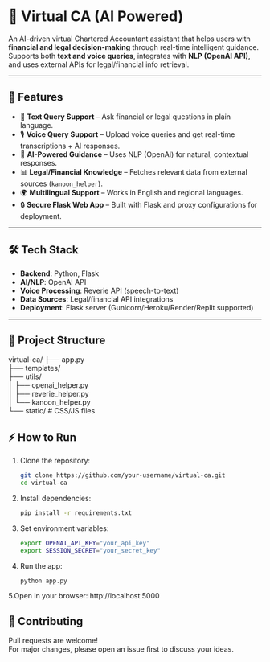 # 💼 Virtual CA (AI Powered)

An AI-driven virtual Chartered Accountant assistant that helps users with **financial and legal decision-making** through real-time intelligent guidance.  
Supports both **text and voice queries**, integrates with **NLP (OpenAI API)**, and uses external APIs for legal/financial info retrieval.

---

## 🚀 Features
- 📝 **Text Query Support** – Ask financial or legal questions in plain language.  
- 🎙 **Voice Query Support** – Upload voice queries and get real-time transcriptions + AI responses.  
- 🤖 **AI-Powered Guidance** – Uses NLP (OpenAI) for natural, contextual responses.  
- 📊 **Legal/Financial Knowledge** – Fetches relevant data from external sources (`kanoon_helper`).  
- 🌍 **Multilingual Support** – Works in English and regional languages.  
- 🔒 **Secure Flask Web App** – Built with Flask and proxy configurations for deployment.  

---

## 🛠 Tech Stack
- **Backend**: Python, Flask  
- **AI/NLP**: OpenAI API  
- **Voice Processing**: Reverie API (speech-to-text)  
- **Data Sources**: Legal/financial API integrations  
- **Deployment**: Flask server (Gunicorn/Heroku/Render/Replit supported)

---

## 📂 Project Structure

virtual-ca/
├── app.py  <br>
├── templates/  <br>
├── utils/ <br>
│ ├── openai_helper.py   <br>
│ ├── reverie_helper.py  <br>
│ └── kanoon_helper.py  <br>
└── static/ # CSS/JS files

## ⚡ How to Run
1. Clone the repository:
   ```bash
   git clone https://github.com/your-username/virtual-ca.git
   cd virtual-ca
   
2. Install dependencies:
   ```bash
   pip install -r requirements.txt

3. Set environment variables:
   ```bash
   export OPENAI_API_KEY="your_api_key"
   export SESSION_SECRET="your_secret_key"
   
4. Run the app:
   ```bash
   python app.py
   
5.Open in your browser:
   http://localhost:5000

## 🤝 Contributing

Pull requests are welcome!  
For major changes, please open an issue first to discuss your ideas.
